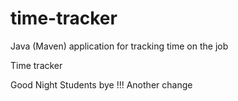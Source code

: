 # time-tracker
Java (Maven) application for tracking time on the job

Time tracker

Good Night Students
bye !!!
Another change
